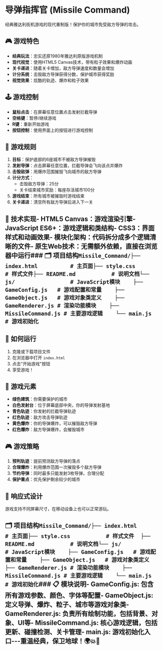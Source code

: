 # 导弹指挥官 (Missile Command)

经典雅达利街机游戏的现代重制版！保护你的城市免受敌方导弹的攻击。

## 🎮 游戏特色

- **经典玩法**：忠实还原1980年雅达利原版游戏机制
- **现代视觉**：使用HTML5 Canvas技术，带有粒子效果和爆炸动画
- **关卡递进**：随着关卡增加，敌方导弹速度和数量会增加
- **计分系统**：击毁敌方导弹获得分数，保护城市获得奖励
- **视觉效果**：炫酷的轨迹、爆炸和粒子效果

## 🕹️ 游戏控制

- **鼠标点击**：在屏幕任意位置点击发射拦截导弹
- **空格键**：暂停/继续游戏
- **R键**：重新开始游戏
- **按钮控制**：使用界面上的按钮进行游戏控制

## 🎯 游戏规则

1. **目标**：保护底部的6座城市不被敌方导弹摧毁
2. **发射导弹**：点击屏幕任意位置，拦截导弹会飞向该点并爆炸
3. **击毁敌弹**：用爆炸范围摧毁飞向城市的敌方导弹
4. **计分方式**：
   - 击毁敌方导弹：25分
   - 关卡结束城市奖励：每座存活城市100分
5. **游戏结束**：所有城市被摧毁时游戏结束
6. **关卡递进**：清空所有敌方导弹后进入下一关

## 🔧 技术实现- **HTML5 Canvas**：游戏渲染引擎- **JavaScript ES6+**：游戏逻辑和类结构- **CSS3**：界面样式和动画效果- **模块化架构**：代码拆分成多个逻辑清晰的文件- **原生Web技术**：无需额外依赖，直接在浏览器中运行### 🗂️ 项目结构```Missile_Command/├── index.html          # 主页面├── style.css           # 样式文件├── README.md           # 说明文档└── js/                 # JavaScript模块    ├── GameConfig.js   # 游戏配置和常量    ├── GameObject.js   # 游戏对象类定义    ├── GameRenderer.js # 渲染功能模块    ├── MissileCommand.js # 主要游戏逻辑    └── main.js         # 游戏初始化```

## 🚀 如何运行

1. 克隆或下载项目文件
2. 在浏览器中打开 `index.html`
3. 点击"开始游戏"按钮
4. 享受游戏！

## 🎨 游戏元素

- **绿色建筑**：你需要保护的城市
- **白色发射台**：位于屏幕底部中央，你的导弹发射基地
- **青色轨迹**：你发射的拦截导弹轨迹
- **红色轨迹**：敌方攻击导弹轨迹
- **黄色爆炸**：你的导弹爆炸，可以摧毁敌方导弹
- **红色爆炸**：敌方导弹爆炸，会摧毁城市

## 🎮 游戏策略

1. **预判轨迹**：提前预测敌方导弹的落点
2. **合理爆炸**：利用爆炸范围一次摧毁多个敌方导弹
3. **节约导弹**：同时最多只能发射3枚导弹，合理分配
4. **保护重点**：优先保护剩余较少的城市

## 📱 响应式设计

游戏支持不同屏幕尺寸，在移动设备上也可以正常游玩。

## 🗂️ 项目结构```Missile_Command/├── index.html          # 主页面├── style.css           # 样式文件  ├── README.md           # 说明文档└── js/                 # JavaScript模块    ├── GameConfig.js   # 游戏配置和常量    ├── GameObject.js   # 游戏对象类定义    ├── GameRenderer.js # 渲染功能模块    ├── MissileCommand.js # 主要游戏逻辑    └── main.js         # 游戏初始化```### 📋 模块说明- **GameConfig.js**: 包含所有游戏参数、颜色、字体等配置- **GameObject.js**: 定义导弹、爆炸、粒子、城市等游戏对象类- **GameRenderer.js**: 负责所有绘制功能，包括背景、对象、UI等- **MissileCommand.js**: 核心游戏逻辑，包括更新、碰撞检测、关卡管理- **main.js**: 游戏初始化入口---重温经典，保卫地球！🌍💥🚀 